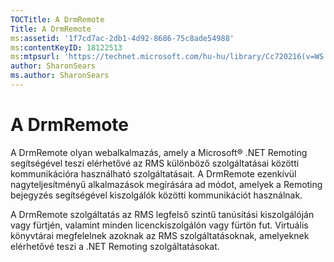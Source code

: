 ```yaml
---
TOCTitle: A DrmRemote
Title: A DrmRemote
ms:assetid: '1f7cd7ac-2db1-4d92-8686-75c8ade54988'
ms:contentKeyID: 18122513
ms:mtpsurl: 'https://technet.microsoft.com/hu-hu/library/Cc720216(v=WS.10)'
author: SharonSears
ms.author: SharonSears
---
```


A DrmRemote
===========

A DrmRemote olyan webalkalmazás, amely a Microsoft® .NET Remoting segítségével teszi elérhetővé az RMS különböző szolgáltatásai közötti kommunikációra használható szolgáltatásait. A DrmRemote ezenkívül nagyteljesítményű alkalmazások megírására ad módot, amelyek a Remoting bejegyzés segítségével kiszolgálók közötti kommunikációt használnak.

A DrmRemote szolgáltatás az RMS legfelső szintű tanúsítási kiszolgálóján vagy fürtjén, valamint minden licenckiszolgálón vagy fürtön fut. Virtuális könyvtárai megfelelnek azoknak az RMS szolgáltatásoknak, amelyeknek elérhetővé teszi a .NET Remoting szolgáltatásokat.
